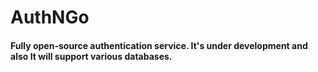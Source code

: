 # AuthNGo

#### Fully open-source authentication service. It's under development and also It will support various databases.
